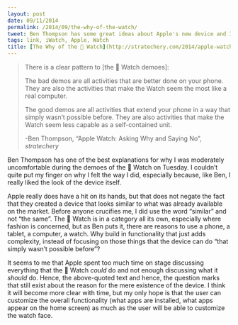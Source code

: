 ```yaml
---
layout: post
date: 09/11/2014
permalink: /2014/09/the-why-of-the-watch/
tweet: Ben Thompson has some great ideas about Apple's new device and I agree emphatically.
tags: link, iWatch, Apple, Watch
title: [The Why of the  Watch](http://stratechery.com/2014/apple-watch-asking-saying/)
---
```


<blockquote>
  <p>There is a clear pattern to [the  Watch demoes]:</p>
  
  <p>The bad demos are all activities that are better done on your phone. They are also the activities that make the Watch seem the most like a real computer.</p>
  
  <p>The good demos are all activities that extend your phone in a way that simply wasn’t possible before. They are also activities that make the Watch seem less capable as a self-contained unit.</p>
  
  <p>-Ben Thompson, &#8220;Apple Watch: Asking Why and Saying No&#8221;, <em>stratechery</em></p>
</blockquote>

<p>Ben Thompson has one of the best explanations for why I was moderately uncomfortable during the demoes of the  Watch on Tuesday. I couldn&#8217;t quite put my finger on why I felt the way I did, especially because, like Ben, I really liked the look of the device itself.</p>

<p>Apple really does have a hit on its hands, but that does not negate the fact that they created a device that looks similar to what was already available on the market. Before anyone crucifies me, I did use the word &#8220;similar&#8221; and not &#8220;the same&#8221;. The  Watch is in a category all its own, especially where fashion is concerned, but as Ben puts it, there are reasons to use a phone, a tablet, a computer, a watch. Why build in functionality that just adds complexity, instead of focusing on those things that the device can do &#8220;that simply wasn’t possible before&#8221;?</p>

<p>It seems to me that Apple spent too much time on stage discussing everything that the  Watch <em>could</em> do and not enough discussing what it <em>should</em> do. Hence, the above-quoted text and hence, the question marks that still exist about the reason for the mere existence of the device. I think it will become more clear with time, but my only hope is that the user can customize the overall functionality (what apps are installed, what apps appear on the home screen) as much as the user will be able to customize the watch face.</p>
